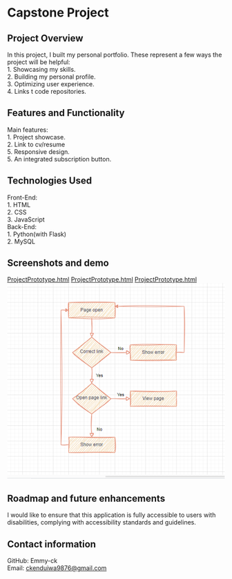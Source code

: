 # **Capstone Project**

## **Project Overview**
In this project, I built my personal portfolio. These represent a few ways the project will be helpful:\
    1. Showcasing my skills.\
    2. Building my personal profile.\
    3. Optimizing user experience.\
    4. Links t code repositories.

## **Features and Functionality**
Main features:\
    1. Project showcase.\
    2. Link to cv/resume\
    5. Responsive design.\
    5. An integrated subscription button.

## **Technologies Used**
Front-End:\
    1. HTML\
    2. CSS\
    3. JavaScript\
Back-End:\
    1. Python(with Flask)\
    2. MySQL

## **Screenshots and demo**
[ProjectPrototype.html](./Prototype-Homepage.png)
[ProjectPrototype.html](./Prototype-Postpage.png)
[ProjectPrototype.html](./Prototype-Contactform.png)
<img src="./Flowchart-Portfolio.png">

## **Roadmap and future enhancements**
I would like to ensure that this application is fully accessible to users with disabilities, complying with accessibility standards and guidelines.

## **Contact information**
GitHub: Emmy-ck\
Email: ckenduiwa9876@gmail.com
